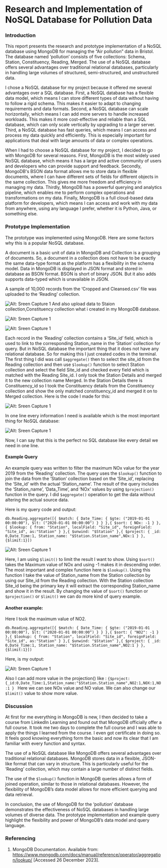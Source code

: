 # Research and Implementation of NoSQL Database for Pollution Data
### Introduction
This report presents the research and prototype implementation of a NoSQL database using MongoDB for managing the “Air pollution” data in Bristol. The database named ‘pollution’ consists of five collections: Schema, Station, Constituency, Reading, Merged. The use of a NoSQL database offers several advantages over traditional relational databases, particularly in handling large volumes of structured, semi-structured, and unstructured data.

I chose a NoSQL database for my project because it offered me several advantages over a SQL database. First, a NoSQL database has a flexible data model, which means I can store different types of data without having to follow a rigid schema. This makes it easier to adapt to changing requirements and data formats. Second, a NoSQL database can scale horizontally, which means I can add more servers to handle increased workloads. This makes it more cost-effective and reliable than a SQL database, which can only scale vertically by upgrading to a larger server. Third, a NoSQL database has fast queries, which means I can access and process my data quickly and efficiently. This is especially important for applications that deal with large amounts of data or complex operations.

When I had to choose a NoSQL database for my project, I decided to go with MongoDB for several reasons. First, MongoDB is the most widely used NoSQL database, which means it has a large and active community of users and developers who can provide support and feedback. Secondly, MongoDB's BSON data format allows me to store data in flexible documents, where I can have different sets of fields for different objects in the same collection. This gives me more freedom and efficiency in managing my data. Thirdly, MongoDB has a powerful querying and analytics pipeline, which enables me to perform complex operations and transformations on my data. Finally, MongoDB is a full cloud-based data platform for developers, which means I can access and work with my data from anywhere, using any language I prefer, whether it is Python, Java, or something else.

### Prototype Implementation
The prototype was implemented using MongoDB. Here are some factors why this is a popular NoSQL database. 

A document is a basic unit of data in MongoDB and Collection is a grouping of documents. So, a document in a collection does not have to be exactly the same data-type format as the platform has a flexibility in the schema model. Data in MongoDB is displayed in JSON format and stored in database as BSON format. BSON is short of binary JSON. But it also adds supports data-typed which is unavailable in JSON.

A sample of 10,000 records from the ‘Cropped and Cleansed.csv’ file was uploaded to the ‘Reading’ collection.

![Alt: Sreen Capture 1](Reading.jpg)
And also upload data to Staion collection,Constituency collection what i created in my MongoDB database.

![Alt: Sreen Capture 1](Station.jpg)

![Alt: Sreen Capture 1](Constituency.jpg)

 Each record in the ‘Reading’ collection contains a ‘Site_id’ field, which is used to link to the corresponding Station_name in the ‘Station’ collection for query. But in NoSQL database the important thing that it does not have any relational database. So for making this I just created codes in the terminal. The first thing I did was call `$aggregate()` then to select the site_id from the Reading collection and then use `$lookup()` function to select Station collection and select the field Site_id and checked every field which is matched with the Reading Site_id. I only took the Station Details and merged it to the new collection name Merged. In the Station Details there is Constituency_id so I took the Constituency details from the Constituency collection and show the only matched constituency_id and merged it on to Merged collection. Here is the code I made for this:

![Alt: Sreen Capture 1](Mergingcode.png)
 
In one line every information I need is available which is the most important thing for NoSQL database:

![Alt: Sreen Capture 1](NO_SQL.png)
 
Now, I can say that this is the perfect no SQL database like every detail we need in one line. 
#### Example Query

An example query was written to filter the maximum NOx value for the year 2019 from the ‘Reading’ collection. The query uses the `$lookup()` function to join the data from the ‘Station’ collection based on the ‘Site_id’, replacing the ‘Site_id’ with the actual ‘Station_name’. The result of the query includes the ‘Station_name’, ‘Data_Time’, and ‘NOx’ values by using `$projection()` function in the query. I did `$aggregate()` operation to get the data without altering the actual source data.

Here is my query code and output:

```db.Reading.aggregate([{ $match: { Date_Time: { $gte: ("2019-01-01 00:00:00"), $lt: ("2020-01-01 00:00:00") } } },{ $sort: { NOx: -1 } },{ $lookup: { from: "Station", localField: "Site_id", foreignField: "Site_id", as:"Station" } },{ $unwind: "$Station" },{ $project: { _id: 0,Date_Time:1, Station_name: "$Station.Station_name",NOx:1 } },{$limit:1}])```

![Alt: Sreen Capture 1](QueryExample.png)
 

Here, I am using `$limit()` to limit the result I want to show. Using `$sort()` takes the Maximum value of NOx and using -1 makes it in descending order. The most important and complex function here is `$lookup()`. Using this function I take the value of Station_name from the Station collection by using our Site_id from the Reading collection. With the Station collection Site_id being the primary key it will extract the corresponding Station_name and show it in the result.
By changing the value of `$sort()` function or `$projection()` or `$limit()` we can do more kind of query example.

#### Another example:
Here I took the maximum value of NO2.

```db.Reading.aggregate([{ $match: { Date_Time: { $gte: ("2019-01-01 00:00:00"), $lt: ("2020-01-01 00:00:00") } } },{ $sort: { "NO2": -1 } },{ $lookup: { from: "Station", localField: "Site_id", foreignField: "Site_id", as:"Station" } },{ $unwind: "$Station" },{ $project: { _id: 0,Date_Time:1, Station_name: "$Station.Station_name",NO2:1 } },{$limit:1}])```

Here, is my output:

![Alt: Sreen Capture 1](QueryExample2.png)
 

Also I can add more value in the projection() like : 
`{$project:{_id:0,Date_Time:1,Station_name:"$Station.Station_name",NO2:1,NOX:1,NO:1 } `
Here we can see NOx value and NO value. We can also change our `$limit()` value to show more value.
### Discussion
At first for me everything in MongoDB is new, I then decided to take a course from LinkedIn Learning and found out that MongoDB officially offer a full course. It took me two days to complete the full course and I was able to apply the things I learned from the course. I even got certificate in doing so. It feels good knowing everything form the basic and now its clear that I am familiar with every function and syntax. 

The use of a NoSQL database like MongoDB offers several advantages over traditional relational databases. MongoDB stores data in a flexible, JSON-like format that can vary in structure. This is particularly useful for the ‘Reading’ collection, which may contain a large number of distinct fields.

The use of the  `$lookup()` function in MongoDB queries allows a form of joined operation, similar to those in relational databases. However, the flexibility of MongoDB’s data model allows for more efficient querying and data retrieval.

In conclusion, the use of MongoDB for the ‘pollution’ database demonstrates the effectiveness of NoSQL databases in handling large volumes of diverse data. The prototype implementation and example query highlight the flexibility and power of MongoDB’s data model and query language.


### Referencing

1. MongoDB Documentation. Available from: https://www.mongodb.com/docs/manual/reference/operator/aggregation/lookup/ [Accessed 26 December 2023].





